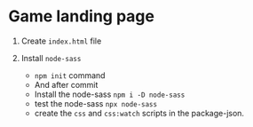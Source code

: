 # Game landing page

1. Create `index.html` file
1. Install `node-sass` 

   - `npm init` command 
   - And after commit
   - Install the node-sass `npm i -D node-sass` 
   - test the node-sass `npx node-sass`
   - create the `css` and `css:watch` scripts in the package-json. 
